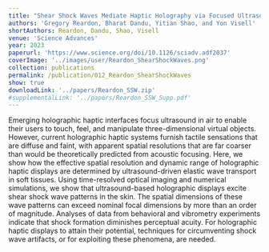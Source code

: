 ```yaml
---
title: "Shear Shock Waves Mediate Haptic Holography via Focused Ultrasound"
authors: 'Gregory Reardon, Bharat Dandu, Yitian Shao, and Yon Visell'
shortAuthors: Reardon, Dandu, Shao, Visell
venue: 'Science Advances'
year: 2023
paperurl: 'https://www.science.org/doi/10.1126/sciadv.adf2037'
coverImage: '../images/user/Reardon_ShearShockWaves.png'
collection: publications
permalink: /publication/012_Reardon_ShearShockWaves
show: true
downloadLink: '../papers/Reardon_SSW.zip'
#supplementalLink: '../papers/Reardon_SSW_Supp.pdf'
---
```


Emerging holographic haptic interfaces focus ultrasound in air to enable their users to touch, feel, and manipulate three-dimensional virtual objects. However, current holographic haptic systems furnish tactile sensations that are diffuse and faint, with apparent spatial resolutions that are far coarser than would be theoretically predicted from acoustic focusing. Here, we show how the effective spatial resolution and dynamic range of holographic haptic displays are determined by ultrasound-driven elastic wave transport in soft tissues. Using time-resolved optical imaging and numerical simulations, we show that ultrasound-based holographic displays excite shear shock wave patterns in the skin. The spatial dimensions of these wave patterns can exceed nominal focal dimensions by more than an order of magnitude. Analyses of data from behavioral and vibrometry experiments indicate that shock formation diminishes perceptual acuity. For holographic haptic displays to attain their potential, techniques for circumventing shock wave artifacts, or for exploiting these phenomena, are needed.
